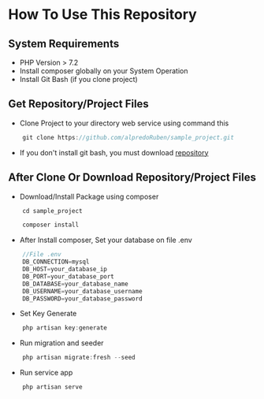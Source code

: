 # How To Use This Repository

## System Requirements
* PHP Version > 7.2
* Install composer globally on your System Operation
* Install Git Bash (if you clone project)

## Get Repository/Project Files

* Clone Project to your directory web service using command this
```js
    git clone https://github.com/alpredoRuben/sample_project.git
```

* If you don't install git bash, you must download [repository](https://github.com/alpredoRuben/sample_project.git) 


## After Clone Or Download Repository/Project Files

* Download/Install Package using composer

```js
    cd sample_project

    composer install
```

* After Install composer, Set your database on file .env
```js
    //File .env
    DB_CONNECTION=mysql
    DB_HOST=your_database_ip
    DB_PORT=your_database_port
    DB_DATABASE=your_database_name
    DB_USERNAME=your_database_username
    DB_PASSWORD=your_database_password
```

* Set Key Generate
```js
    php artisan key:generate
```

* Run migration and seeder
  
```js
    php artisan migrate:fresh --seed
```

* Run service app
```js
    php artisan serve
```
